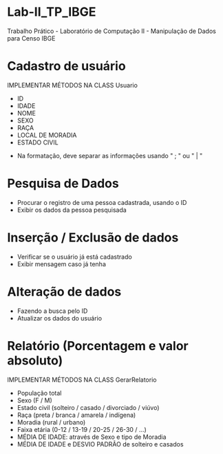# Lab-II_TP_IBGE
Trabalho Prático - Laboratório de Computação II - Manipulação de Dados para Censo IBGE

# Cadastro de usuário
  IMPLEMENTAR MÉTODOS NA CLASS Usuario
- ID                
- IDADE
- NOME
- SEXO
- RAÇA
- LOCAL DE MORADIA
- ESTADO CIVIL

* Na formatação, deve separar as informações usando " ; " ou  " | " 

# Pesquisa de Dados
- Procurar o registro de uma pessoa cadastrada, usando o ID
- Exibir os dados da pessoa pesquisada

# Inserção / Exclusão de dados
- Verificar se o usuário já está cadastrado
- Exibir mensagem caso já tenha

# Alteração de dados
- Fazendo a busca pelo ID
- Atualizar os dados do usuário

# Relatório (Porcentagem e valor absoluto)
  IMPLEMENTAR MÉTODOS NA CLASS GerarRelatorio
- População total
- Sexo (F / M)
- Estado civil (solteiro / casado / divorciado / viúvo)
- Raça (preta / branca / amarela / indígena)
- Moradia (rural / urbano)
- Faixa etária (0-12 / 13-19 / 20-25 / 26-30 / ...)
- MÉDIA DE IDADE: através de Sexo e tipo de Moradia
- MÉDIA DE IDADE e DESVIO PADRÃO de solteiro e casados
